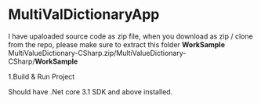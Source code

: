 # MultiValDictionaryApp

I have upaloaded source code as zip file, when you download as zip / clone from the repo, please make sure to extract this folder **WorkSample**
MultiValueDictionary-CSharp.zip/MultiValueDictionary-CSharp/**WorkSample**

1.Build & Run Project

Should have .Net core 3.1 SDK and above installed.
